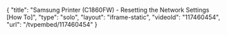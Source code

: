 {
    "title": "Samsung Printer (C1860FW) - Resetting the Network Settings [How To]",
    "type": "solo",
    "layout": "iframe-static",
    "videoId": "117460454",
    "url": "\/tvpembed\/117460454"
}